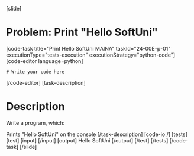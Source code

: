 [slide]
# Problem: Print "Hello SoftUni"
[code-task title="Print Hello SoftUni MAINA" taskId="24-00E-p-01" executionType="tests-execution" executionStrategy="python-code"]
[code-editor language=python]
```
# Write your code here
```
[/code-editor]
[task-description]
# Description

Write a program, which:

Prints "Hello SoftUni" on the console
[/task-description]
[code-io /]
[tests]
[test]
[input]
[/input]
[output]
Hello SoftUni
[/output]
[/test]
[/tests]
[/code-task]
[/slide]